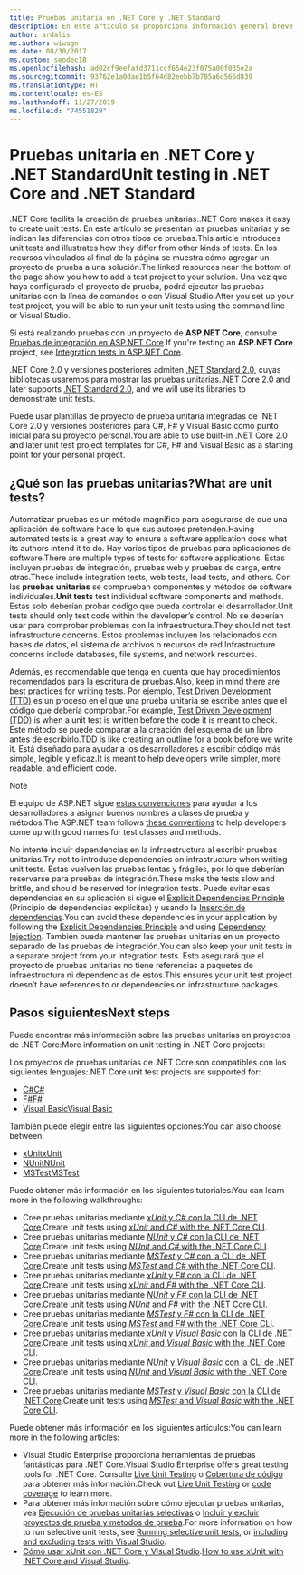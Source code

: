 ```yaml
---
title: Pruebas unitaria en .NET Core y .NET Standard
description: En este artículo se proporciona información general breve de las pruebas unitarias para los proyectos de .NET Core y .NET Standard.
author: ardalis
ms.author: wiwagn
ms.date: 08/30/2017
ms.custom: seodec18
ms.openlocfilehash: ad02cf9eefafd3711ccf654e23f075a00f035e2a
ms.sourcegitcommit: 93762e1a0dae1b5f64d82eebb7b705a6d566d839
ms.translationtype: HT
ms.contentlocale: es-ES
ms.lasthandoff: 11/27/2019
ms.locfileid: "74551829"
---
```

# <a name="unit-testing-in-net-core-and-net-standard"></a><span data-ttu-id="d9ae9-103">Pruebas unitaria en .NET Core y .NET Standard</span><span class="sxs-lookup"><span data-stu-id="d9ae9-103">Unit testing in .NET Core and .NET Standard</span></span>

<span data-ttu-id="d9ae9-104">.NET Core facilita la creación de pruebas unitarias.</span><span class="sxs-lookup"><span data-stu-id="d9ae9-104">.NET Core makes it easy to create unit tests.</span></span> <span data-ttu-id="d9ae9-105">En este artículo se presentan las pruebas unitarias y se indican las diferencias con otros tipos de pruebas.</span><span class="sxs-lookup"><span data-stu-id="d9ae9-105">This article introduces unit tests and illustrates how they differ from other kinds of tests.</span></span> <span data-ttu-id="d9ae9-106">En los recursos vinculados al final de la página se muestra cómo agregar un proyecto de prueba a una solución.</span><span class="sxs-lookup"><span data-stu-id="d9ae9-106">The linked resources near the bottom of the page show you how to add a test project to your solution.</span></span> <span data-ttu-id="d9ae9-107">Una vez que haya configurado el proyecto de prueba, podrá ejecutar las pruebas unitarias con la línea de comandos o con Visual Studio.</span><span class="sxs-lookup"><span data-stu-id="d9ae9-107">After you set up your test project, you will be able to run your unit tests using the command line or Visual Studio.</span></span>

<span data-ttu-id="d9ae9-108">Si está realizando pruebas con un proyecto de **ASP.NET Core**, consulte [Pruebas de integración en ASP.NET Core](/aspnet/core/test/integration-tests#test-app-prerequisites).</span><span class="sxs-lookup"><span data-stu-id="d9ae9-108">If you're testing an **ASP.NET Core** project, see [Integration tests in ASP.NET Core](/aspnet/core/test/integration-tests#test-app-prerequisites).</span></span>

<span data-ttu-id="d9ae9-109">.NET Core 2.0 y versiones posteriores admiten [.NET Standard 2.0](../../standard/net-standard.md), cuyas bibliotecas usaremos para mostrar las pruebas unitarias.</span><span class="sxs-lookup"><span data-stu-id="d9ae9-109">.NET Core 2.0 and later supports [.NET Standard 2.0](../../standard/net-standard.md), and we will use its libraries to demonstrate unit tests.</span></span>

<span data-ttu-id="d9ae9-110">Puede usar plantillas de proyecto de prueba unitaria integradas de .NET Core 2.0 y versiones posteriores para C#, F# y Visual Basic como punto inicial para su proyecto personal.</span><span class="sxs-lookup"><span data-stu-id="d9ae9-110">You are able to use built-in .NET Core 2.0 and later unit test project templates for C#, F# and Visual Basic as a starting point for your personal project.</span></span>

## <a name="what-are-unit-tests"></a><span data-ttu-id="d9ae9-111">¿Qué son las pruebas unitarias?</span><span class="sxs-lookup"><span data-stu-id="d9ae9-111">What are unit tests?</span></span>

<span data-ttu-id="d9ae9-112">Automatizar pruebas es un método magnífico para asegurarse de que una aplicación de software hace lo que sus autores pretenden.</span><span class="sxs-lookup"><span data-stu-id="d9ae9-112">Having automated tests is a great way to ensure a software application does what its authors intend it to do.</span></span> <span data-ttu-id="d9ae9-113">Hay varios tipos de pruebas para aplicaciones de software.</span><span class="sxs-lookup"><span data-stu-id="d9ae9-113">There are multiple types of tests for software applications.</span></span> <span data-ttu-id="d9ae9-114">Estas incluyen pruebas de integración, pruebas web y pruebas de carga, entre otras.</span><span class="sxs-lookup"><span data-stu-id="d9ae9-114">These include integration tests, web tests, load tests, and others.</span></span> <span data-ttu-id="d9ae9-115">Con las **pruebas unitarias** se comprueban componentes y métodos de software individuales.</span><span class="sxs-lookup"><span data-stu-id="d9ae9-115">**Unit tests** test individual software components and methods.</span></span> <span data-ttu-id="d9ae9-116">Estas solo deberían probar código que pueda controlar el desarrollador.</span><span class="sxs-lookup"><span data-stu-id="d9ae9-116">Unit tests should only test code within the developer’s control.</span></span> <span data-ttu-id="d9ae9-117">No se deberían usar para comprobar problemas con la infraestructura.</span><span class="sxs-lookup"><span data-stu-id="d9ae9-117">They should not test infrastructure concerns.</span></span> <span data-ttu-id="d9ae9-118">Estos problemas incluyen los relacionados con bases de datos, el sistema de archivos o recursos de red.</span><span class="sxs-lookup"><span data-stu-id="d9ae9-118">Infrastructure concerns include databases, file systems, and network resources.</span></span> 

<span data-ttu-id="d9ae9-119">Además, es recomendable que tenga en cuenta que hay procedimientos recomendados para la escritura de pruebas.</span><span class="sxs-lookup"><span data-stu-id="d9ae9-119">Also, keep in mind there are best practices for writing tests.</span></span> <span data-ttu-id="d9ae9-120">Por ejemplo, [Test Driven Development (TTD)](https://deviq.com/test-driven-development/) es un proceso en el que una prueba unitaria se escribe antes que el código que debería comprobar.</span><span class="sxs-lookup"><span data-stu-id="d9ae9-120">For example, [Test Driven Development (TDD)](https://deviq.com/test-driven-development/) is when a unit test is written before the code it is meant to check.</span></span> <span data-ttu-id="d9ae9-121">Este método se puede comparar a la creación del esquema de un libro antes de escribirlo.</span><span class="sxs-lookup"><span data-stu-id="d9ae9-121">TDD is like creating an outline for a book before we write it.</span></span> <span data-ttu-id="d9ae9-122">Está diseñado para ayudar a los desarrolladores a escribir código más simple, legible y eficaz.</span><span class="sxs-lookup"><span data-stu-id="d9ae9-122">It is meant to help developers write simpler, more readable, and efficient code.</span></span> 

> [!NOTE]
> <span data-ttu-id="d9ae9-123">El equipo de ASP.NET sigue [estas convenciones](https://github.com/aspnet/Home/wiki/Engineering-guidelines#unit-tests-and-functional-tests) para ayudar a los desarrolladores a asignar buenos nombres a clases de prueba y métodos.</span><span class="sxs-lookup"><span data-stu-id="d9ae9-123">The ASP.NET team follows [these conventions](https://github.com/aspnet/Home/wiki/Engineering-guidelines#unit-tests-and-functional-tests) to help developers come up with good names for test classes and methods.</span></span>

<span data-ttu-id="d9ae9-124">No intente incluir dependencias en la infraestructura al escribir pruebas unitarias.</span><span class="sxs-lookup"><span data-stu-id="d9ae9-124">Try not to introduce dependencies on infrastructure when writing unit tests.</span></span> <span data-ttu-id="d9ae9-125">Estas vuelven las pruebas lentas y frágiles, por lo que deberían reservarse para pruebas de integración.</span><span class="sxs-lookup"><span data-stu-id="d9ae9-125">These make the tests slow and brittle, and should be reserved for integration tests.</span></span> <span data-ttu-id="d9ae9-126">Puede evitar esas dependencias en su aplicación si sigue el [Explicit Dependencies Principle](https://deviq.com/explicit-dependencies-principle/) (Principio de dependencias explícitas) y usando la [Inserción de dependencias](/aspnet/core/fundamentals/dependency-injection).</span><span class="sxs-lookup"><span data-stu-id="d9ae9-126">You can avoid these dependencies in your application by following the [Explicit Dependencies Principle](https://deviq.com/explicit-dependencies-principle/) and using [Dependency Injection](/aspnet/core/fundamentals/dependency-injection).</span></span> <span data-ttu-id="d9ae9-127">También puede mantener las pruebas unitarias en un proyecto separado de las pruebas de integración.</span><span class="sxs-lookup"><span data-stu-id="d9ae9-127">You can also keep your unit tests in a separate project from your integration tests.</span></span> <span data-ttu-id="d9ae9-128">Esto asegurará que el proyecto de pruebas unitarias no tiene referencias a paquetes de infraestructura ni dependencias de estos.</span><span class="sxs-lookup"><span data-stu-id="d9ae9-128">This ensures your unit test project doesn’t have references to or dependencies on infrastructure packages.</span></span>

## <a name="next-steps"></a><span data-ttu-id="d9ae9-129">Pasos siguientes</span><span class="sxs-lookup"><span data-stu-id="d9ae9-129">Next steps</span></span>

<span data-ttu-id="d9ae9-130">Puede encontrar más información sobre las pruebas unitarias en proyectos de .NET Core:</span><span class="sxs-lookup"><span data-stu-id="d9ae9-130">More information on unit testing in .NET Core projects:</span></span>

<span data-ttu-id="d9ae9-131">Los proyectos de pruebas unitarias de .NET Core son compatibles con los siguientes lenguajes:</span><span class="sxs-lookup"><span data-stu-id="d9ae9-131">.NET Core unit test projects are supported for:</span></span>

- [<span data-ttu-id="d9ae9-132">C#</span><span class="sxs-lookup"><span data-stu-id="d9ae9-132">C#</span></span>](../../csharp/index.yml)
- [<span data-ttu-id="d9ae9-133">F#</span><span class="sxs-lookup"><span data-stu-id="d9ae9-133">F#</span></span>](../../fsharp/index.yml)
- [<span data-ttu-id="d9ae9-134">Visual Basic</span><span class="sxs-lookup"><span data-stu-id="d9ae9-134">Visual Basic</span></span>](../../visual-basic/index.md) 

<span data-ttu-id="d9ae9-135">También puede elegir entre las siguientes opciones:</span><span class="sxs-lookup"><span data-stu-id="d9ae9-135">You can also choose between:</span></span>

- [<span data-ttu-id="d9ae9-136">xUnit</span><span class="sxs-lookup"><span data-stu-id="d9ae9-136">xUnit</span></span>](https://xunit.github.io) 
- [<span data-ttu-id="d9ae9-137">NUnit</span><span class="sxs-lookup"><span data-stu-id="d9ae9-137">NUnit</span></span>](https://nunit.org)
- [<span data-ttu-id="d9ae9-138">MSTest</span><span class="sxs-lookup"><span data-stu-id="d9ae9-138">MSTest</span></span>](https://github.com/Microsoft/testfx-docs)

<span data-ttu-id="d9ae9-139">Puede obtener más información en los siguientes tutoriales:</span><span class="sxs-lookup"><span data-stu-id="d9ae9-139">You can learn more in the following walkthroughs:</span></span>

- <span data-ttu-id="d9ae9-140">Cree pruebas unitarias mediante [*xUnit* y *C#* con la CLI de .NET Core](unit-testing-with-dotnet-test.md).</span><span class="sxs-lookup"><span data-stu-id="d9ae9-140">Create unit tests using [*xUnit* and *C#* with the .NET Core CLI](unit-testing-with-dotnet-test.md).</span></span>
- <span data-ttu-id="d9ae9-141">Cree pruebas unitarias mediante [*NUnit* y *C#* con la CLI de .NET Core](unit-testing-with-nunit.md).</span><span class="sxs-lookup"><span data-stu-id="d9ae9-141">Create unit tests using [*NUnit* and *C#* with the .NET Core CLI](unit-testing-with-nunit.md).</span></span>
- <span data-ttu-id="d9ae9-142">Cree pruebas unitarias mediante [*MSTest* y *C#* con la CLI de .NET Core](unit-testing-with-mstest.md).</span><span class="sxs-lookup"><span data-stu-id="d9ae9-142">Create unit tests using [*MSTest* and *C#* with the .NET Core CLI](unit-testing-with-mstest.md).</span></span>
- <span data-ttu-id="d9ae9-143">Cree pruebas unitarias mediante [*xUnit* y *F#* con la CLI de .NET Core](unit-testing-fsharp-with-dotnet-test.md).</span><span class="sxs-lookup"><span data-stu-id="d9ae9-143">Create unit tests using [*xUnit* and *F#* with the .NET Core CLI](unit-testing-fsharp-with-dotnet-test.md).</span></span>
- <span data-ttu-id="d9ae9-144">Cree pruebas unitarias mediante [*NUnit* y *F#* con la CLI de .NET Core](unit-testing-fsharp-with-nunit.md).</span><span class="sxs-lookup"><span data-stu-id="d9ae9-144">Create unit tests using [*NUnit* and *F#* with the .NET Core CLI](unit-testing-fsharp-with-nunit.md).</span></span>
- <span data-ttu-id="d9ae9-145">Cree pruebas unitarias mediante [*MSTest* y *F#* con la CLI de .NET Core](unit-testing-fsharp-with-mstest.md).</span><span class="sxs-lookup"><span data-stu-id="d9ae9-145">Create unit tests using [*MSTest* and *F#* with the .NET Core CLI](unit-testing-fsharp-with-mstest.md).</span></span>
- <span data-ttu-id="d9ae9-146">Cree pruebas unitarias mediante [*xUnit* y *Visual Basic* con la CLI de .NET Core](unit-testing-visual-basic-with-dotnet-test.md).</span><span class="sxs-lookup"><span data-stu-id="d9ae9-146">Create unit tests using [*xUnit* and *Visual Basic* with the .NET Core CLI](unit-testing-visual-basic-with-dotnet-test.md).</span></span>
- <span data-ttu-id="d9ae9-147">Cree pruebas unitarias mediante [*NUnit* y *Visual Basic* con la CLI de .NET Core](unit-testing-visual-basic-with-nunit.md).</span><span class="sxs-lookup"><span data-stu-id="d9ae9-147">Create unit tests using [*NUnit* and *Visual Basic* with the .NET Core CLI](unit-testing-visual-basic-with-nunit.md).</span></span>
- <span data-ttu-id="d9ae9-148">Cree pruebas unitarias mediante [*MSTest* y *Visual Basic* con la CLI de .NET Core](unit-testing-visual-basic-with-mstest.md).</span><span class="sxs-lookup"><span data-stu-id="d9ae9-148">Create unit tests using [*MSTest* and *Visual Basic* with the .NET Core CLI](unit-testing-visual-basic-with-mstest.md).</span></span>

<span data-ttu-id="d9ae9-149">Puede obtener más información en los siguientes artículos:</span><span class="sxs-lookup"><span data-stu-id="d9ae9-149">You can learn more in the following articles:</span></span>

- <span data-ttu-id="d9ae9-150">Visual Studio Enterprise proporciona herramientas de pruebas fantásticas para .NET Core.</span><span class="sxs-lookup"><span data-stu-id="d9ae9-150">Visual Studio Enterprise offers great testing tools for .NET Core.</span></span> <span data-ttu-id="d9ae9-151">Consulte [Live Unit Testing](/visualstudio/test/live-unit-testing) o [Cobertura de código](https://github.com/Microsoft/vstest-docs/blob/master/docs/analyze.md#working-with-code-coverage) para obtener más información.</span><span class="sxs-lookup"><span data-stu-id="d9ae9-151">Check out [Live Unit Testing](/visualstudio/test/live-unit-testing) or [code coverage](https://github.com/Microsoft/vstest-docs/blob/master/docs/analyze.md#working-with-code-coverage) to learn more.</span></span>
- <span data-ttu-id="d9ae9-152">Para obtener más información sobre cómo ejecutar pruebas unitarias, vea [Ejecución de pruebas unitarias selectivas](selective-unit-tests.md) o [Incluir y excluir proyectos de prueba y métodos de prueba](/visualstudio/test/live-unit-testing#include-and-exclude-test-projects-and-test-methods).</span><span class="sxs-lookup"><span data-stu-id="d9ae9-152">For more information on how to run selective unit tests, see [Running selective unit tests](selective-unit-tests.md), or [including and excluding tests with Visual Studio](/visualstudio/test/live-unit-testing#include-and-exclude-test-projects-and-test-methods).</span></span>
- <span data-ttu-id="d9ae9-153">[Cómo usar xUnit con .NET Core y Visual Studio](https://xunit.github.io/docs/getting-started-dotnet-core.html).</span><span class="sxs-lookup"><span data-stu-id="d9ae9-153">[How to use xUnit with .NET Core and Visual Studio](https://xunit.github.io/docs/getting-started-dotnet-core.html).</span></span>
